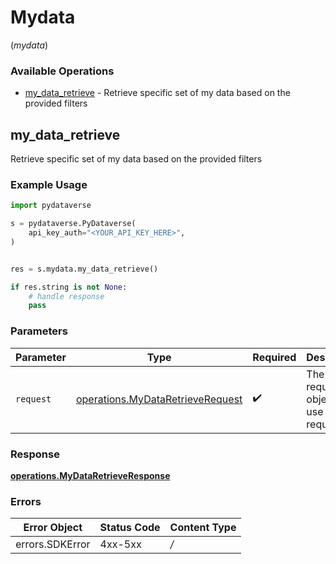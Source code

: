 # Mydata
(*mydata*)

### Available Operations

* [my_data_retrieve](#my_data_retrieve) - Retrieve specific set of my data based on the provided filters

## my_data_retrieve

Retrieve specific set of my data based on the provided filters

### Example Usage

```python
import pydataverse

s = pydataverse.PyDataverse(
    api_key_auth="<YOUR_API_KEY_HERE>",
)


res = s.mydata.my_data_retrieve()

if res.string is not None:
    # handle response
    pass

```

### Parameters

| Parameter                                                                            | Type                                                                                 | Required                                                                             | Description                                                                          |
| ------------------------------------------------------------------------------------ | ------------------------------------------------------------------------------------ | ------------------------------------------------------------------------------------ | ------------------------------------------------------------------------------------ |
| `request`                                                                            | [operations.MyDataRetrieveRequest](../../models/operations/mydataretrieverequest.md) | :heavy_check_mark:                                                                   | The request object to use for the request.                                           |


### Response

**[operations.MyDataRetrieveResponse](../../models/operations/mydataretrieveresponse.md)**
### Errors

| Error Object    | Status Code     | Content Type    |
| --------------- | --------------- | --------------- |
| errors.SDKError | 4xx-5xx         | */*             |
